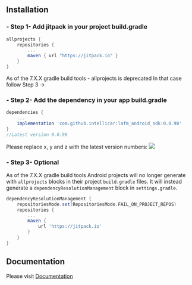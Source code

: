 ## Installation

### - Step 1- Add jitpack in your project build.gradle
```groovy
allprojects {
    repositories {
        ...
        maven { url "https://jitpack.io" }
    }
}
```
As of the 7.X.X gradle build tools - allprojects is deprecated
In that case follow Step 3 ->

### - Step 2- Add the dependency in your app build.gradle
```groovy
dependencies {
    ...
    implementation 'com.github.intellicar:lafm_android_sdk:0.0.90'
}
//Latest version 0.0.90
```
Please replace x, y and z with the latest version
numbers: ![](https://jitpack.io/v/intellicar/lafm_android_sdk.svg)

### - Step 3- Optional 

As of the 7.X.X gradle build tools Android projects will no longer generate with `allprojects` blocks in their project `build.gradle` files. It will instead generate a `dependencyResolutionManagement` block in `settings.gradle`.

```groovy
dependencyResolutionManagement {
    repositoriesMode.set(RepositoriesMode.FAIL_ON_PROJECT_REPOS)
    repositories {
        ...
        maven {
            url 'https://jitpack.io'
        }
    }
}
```
## Documentation
Please visit [Documentation](https://github.com/intellicar/lafm_android_sdk/wiki/Home)





